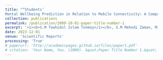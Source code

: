 ```yaml
---
title: "“Students’
Mental Wellbeing Prediction in Relation to Mobile Connectivity: A Comprehensive Study"
collection: publications
permalink: /publication/2009-10-01-paper-title-number-1
excerpt: '<i><b>S.M Towhidul Islam Tonmoy</i></b>, S.M Mehedi Zaman, Mirza Muntasir Nishat, Fahim Faisal'
date: 2023-12-01
venue: 'Scientific Reports'
processing: 'True'
# paperurl: 'http://academicpages.github.io/files/paper1.pdf'
# citation: 'Your Name, You. (2009). &quot;Paper Title Number 1.&quot; <i>Journal 1</i>. 1(1).'
---
```

<!-- This paper is about the number 1. The number 2 is left for future work.

[Download paper here](http://academicpages.github.io/files/paper1.pdf)

Recommended citation: Your Name, You. (2009). "Paper Title Number 1." <i>Journal 1</i>. 1(1). -->